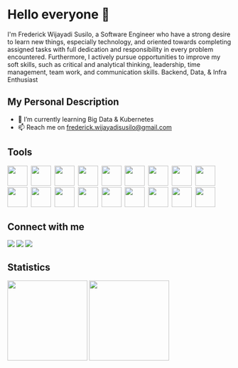 # Hello everyone 👋

I'm Frederick Wijayadi Susilo, a Software Engineer who have a strong desire to learn new things, especially technology, and oriented towards completing assigned tasks with full dedication and responsibility in every problem encountered. Furthermore, I actively pursue opportunities to improve my soft skills, such as critical and analytical thinking, leadership, time management, team work, and communication skills. Backend, Data, & Infra Enthusiast

## My Personal Description

- 🌱 I’m currently learning Big Data & Kubernetes
- 📫 Reach me on [frederick.wijayadisusilo@gmail.com](mailto:frederick.wijayadisusilo@gmail.com)

## Tools

<img height="45" src="https://user-images.githubusercontent.com/25181517/192108372-f71d70ac-7ae6-4c0d-8395-51d8870c2ef0.png"> &nbsp;<img height="45" src="https://user-images.githubusercontent.com/25181517/192108376-c675d39b-90f6-4073-bde6-5a9291644657.png"> &nbsp;<img height="45" src="https://user-images.githubusercontent.com/25181517/183890598-19a0ac2d-e88a-4005-a8df-1ee36782fde1.png"> &nbsp;<img height="45" src="https://user-images.githubusercontent.com/25181517/183568594-85e280a7-0d7e-4d1a-9028-c8c2209e073c.png"> &nbsp;<img height="45" src="https://user-images.githubusercontent.com/25181517/117201156-9a724800-adec-11eb-9a9d-3cd0f67da4bc.png"> &nbsp;<img height="45" src="https://user-images.githubusercontent.com/25181517/183423507-c056a6f9-1ba8-4312-a350-19bcbc5a8697.png"> &nbsp;<img height="45" src="https://github.com/marwin1991/profile-technology-icons/assets/25181517/afcf1c98-544e-41fb-bf44-edba5e62809a"> &nbsp;<img height="45" src="https://user-images.githubusercontent.com/25181517/192149581-88194d20-1a37-4be8-8801-5dc0017ffbbe.png"> &nbsp;<img height="45" src="https://user-images.githubusercontent.com/25181517/117208740-bfb78400-adf5-11eb-97bb-09072b6bedfc.png"> &nbsp;<img height="45" src="https://user-images.githubusercontent.com/25181517/183896128-ec99105a-ec1a-4d85-b08b-1aa1620b2046.png"> &nbsp;<img height="45" src="https://user-images.githubusercontent.com/25181517/182884894-d3fa6ee0-f2b4-4960-9961-64740f533f2a.png"> &nbsp;<img height="45" src="https://user-images.githubusercontent.com/25181517/182884177-d48a8579-2cd0-447a-b9a6-ffc7cb02560e.png"> &nbsp;<img height="45" src="https://user-images.githubusercontent.com/25181517/117207330-263ba280-adf4-11eb-9b97-0ac5b40bc3be.png"> &nbsp;<img height="45" src="https://user-images.githubusercontent.com/25181517/182534006-037f08b5-8e7b-4e5f-96b6-5d2a5558fa85.png"> &nbsp;<img height="45" src="https://user-images.githubusercontent.com/25181517/183868728-b2e11072-00a5-47e2-8a4e-4ebbb2b8c554.png"> &nbsp;<img height="45" src="https://user-images.githubusercontent.com/25181517/182534075-4962068b-4407-46c2-ac67-ddcb86af30cc.png"> &nbsp;<img height="45" src="https://user-images.githubusercontent.com/25181517/182534182-c510199a-7a4d-4084-96e3-e3db2251bbce.png"> &nbsp;<img height="45" src="https://user-images.githubusercontent.com/25181517/183911547-990692bc-8411-4878-99a0-43506cdb69cf.png">






## Connect with me

<div style:"display: flex">
  <a href="https://www.linkedin.com/in/frederick-wijayadi-susilo/" target="_blank"><img src="https://img.shields.io/badge/LinkedIn-0077B5?style=for-the-badge&logo=linkedin&logoColor=white" /></a>
  <a href="https://www.instagram.com/fred.erickw/?hl=id" target="_blank"><img src="https://img.shields.io/badge/Instagram-E4405F?style=for-the-badge&logo=instagram&logoColor=white" /></a>
  <a href="https://discord.com/users/287736639097405440" target="_blank"><img src="https://img.shields.io/badge/Discord-5865F2?style=for-the-badge&logo=discord&logoColor=white" /></a>
</div>

## Statistics

<div style:"display: flex">
    <img height="180" src="https://github-readme-stats.vercel.app/api?username=WantToBePro31&theme=aura&show_icons=true" />
    <img height="180" src="https://github-readme-stats.vercel.app/api/top-langs/?username=WantToBePro31&theme=aura&layout=compact" />
</div>
